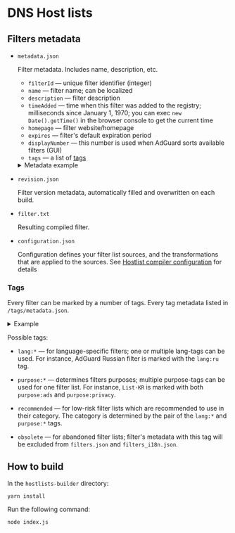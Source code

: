 # DNS Host lists

## Filters metadata

- `metadata.json`

  Filter metadata. Includes name, description, etc.

    * `filterId` — unique filter identifier (integer)
    * `name` — filter name; can be localized
    * `description` — filter description
    * `timeAdded` — time when this filter was added to the registry; milliseconds since January 1, 1970; you can exec `new Date().getTime()` in the browser console to get the current time
    * `homepage` — filter website/homepage
    * `expires` — filter's default expiration period
    * `displayNumber` — this number is used when AdGuard sorts available filters (GUI)
    * `tags` — a list of [tags](#tags)

    <details>
      <summary>Metadata example</summary>

    ```json
    {
      "filterId": 1,
      "name": "AdGuard DNS filter",
      "description": "Filter composed of several other filters (AdGuard Base filter, Social Media filter, Tracking Protection filter, Mobile Ads filter, EasyList and EasyPrivacy) and simplified specifically to be better compatible with DNS-level ad blocking.",
      "timeAdded": 1404115015843,
      "homepage": "https://kb.adguard.com/general/adguard-ad-filters",
      "expires": "4 days",
      "displayNumber": 3,
      "tags": []
    }
    ```
    </details>

- `revision.json`

  Filter version metadata, automatically filled and overwritten on each build.

- `filter.txt`

  Resulting compiled filter.

- `configuration.json`

  Configuration defines your filter list sources, and the transformations that are applied to the sources. See [Hostlist compiler configuration](https://github.com/AdguardTeam/HostlistCompiler#configuration) for details

### <a id="tags"></a> Tags

Every filter can be marked by a number of tags. Every tag metadata listed in `/tags/metadata.json`.

<details>
  <summary>Example</summary>

```json
{
  "tagId": 1,
  "keyword": "purpose:ads"
}
```

</details>

Possible tags:

* `lang:*` — for language-specific filters; one or multiple lang-tags can be used. For instance,
  AdGuard Russian filter is marked with the `lang:ru` tag.

* `purpose:*` — determines filters purposes; multiple purpose-tags can be used for one filter list.
  For instance, `List-KR` is marked with both `purpose:ads` and `purpose:privacy`.

* `recommended` — for low-risk filter lists which are recommended to use in their category. The
  category is determined by the pair of the `lang:*` and `purpose:*` tags.

* `obsolete` — for abandoned filter lists; filter's metadata with this tag will be excluded
  from `filters.json` and `filters_i18n.json`.

## How to build

In the `hostlists-builder` directory:
```
yarn install
```

Run the following command:
```
node index.js
```

